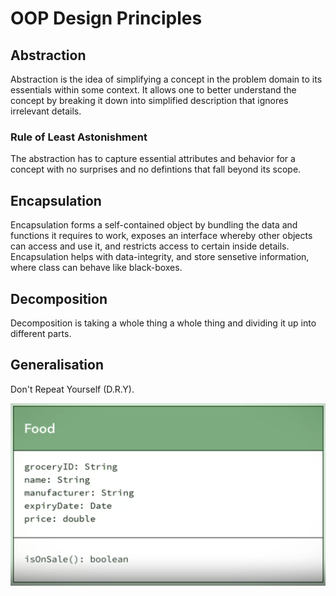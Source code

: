 # OOP Design Principles

## Abstraction

Abstraction is the idea of simplifying a concept in the problem domain to its essentials within some context.
It allows one to better understand the concept by breaking it down into simplified description that ignores
irrelevant details.

### Rule of Least Astonishment

The abstraction has to capture essential attributes and behavior for a concept with no surprises and no
defintions that fall beyond its scope.

## Encapsulation

Encapsulation forms a self-contained object by bundling the data and functions it requires to work,
exposes an interface whereby other objects can access and use it, and restricts access to certain
inside details.
Encapsulation helps with data-integrity, and store sensetive information, where class can behave like black-boxes.

## Decomposition

Decomposition is taking a whole thing a whole thing and dividing it up into different parts.

## Generalisation

Don't Repeat Yourself (D.R.Y).

![Text Image ](../../res/2-module/food-uml-class.png)
